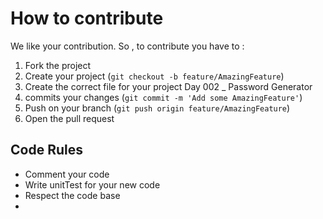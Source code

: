 # How to contribute 

We like your contribution. So , to contribute you have to : 

1. Fork the project
2. Create your project (`git checkout -b feature/AmazingFeature`)
3. Create the correct file for your project Day 002 _ Password Generator
4. commits your changes (`git commit -m 'Add some AmazingFeature'`) 
5. Push on your branch (`git push origin feature/AmazingFeature`) 
6. Open the pull request

## Code Rules

- Comment your code
- Write unitTest for your new code
- Respect the code base
- 